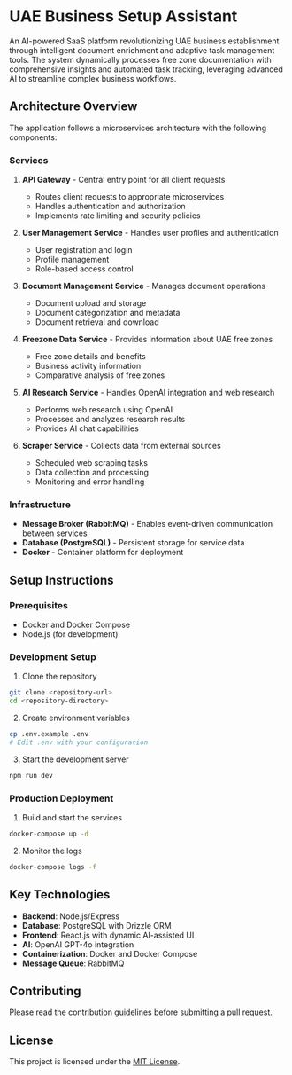 # UAE Business Setup Assistant

An AI-powered SaaS platform revolutionizing UAE business establishment through intelligent document enrichment and adaptive task management tools. The system dynamically processes free zone documentation with comprehensive insights and automated task tracking, leveraging advanced AI to streamline complex business workflows.

## Architecture Overview

The application follows a microservices architecture with the following components:

### Services

1. **API Gateway** - Central entry point for all client requests
   - Routes client requests to appropriate microservices
   - Handles authentication and authorization
   - Implements rate limiting and security policies

2. **User Management Service** - Handles user profiles and authentication
   - User registration and login
   - Profile management
   - Role-based access control

3. **Document Management Service** - Manages document operations
   - Document upload and storage
   - Document categorization and metadata
   - Document retrieval and download

4. **Freezone Data Service** - Provides information about UAE free zones
   - Free zone details and benefits
   - Business activity information
   - Comparative analysis of free zones

5. **AI Research Service** - Handles OpenAI integration and web research
   - Performs web research using OpenAI
   - Processes and analyzes research results
   - Provides AI chat capabilities

6. **Scraper Service** - Collects data from external sources
   - Scheduled web scraping tasks
   - Data collection and processing
   - Monitoring and error handling

### Infrastructure

- **Message Broker (RabbitMQ)** - Enables event-driven communication between services
- **Database (PostgreSQL)** - Persistent storage for service data
- **Docker** - Container platform for deployment

## Setup Instructions

### Prerequisites

- Docker and Docker Compose
- Node.js (for development)

### Development Setup

1. Clone the repository

```bash
git clone <repository-url>
cd <repository-directory>
```

2. Create environment variables

```bash
cp .env.example .env
# Edit .env with your configuration
```

3. Start the development server

```bash
npm run dev
```

### Production Deployment

1. Build and start the services

```bash
docker-compose up -d
```

2. Monitor the logs

```bash
docker-compose logs -f
```

## Key Technologies

- **Backend**: Node.js/Express
- **Database**: PostgreSQL with Drizzle ORM
- **Frontend**: React.js with dynamic AI-assisted UI
- **AI**: OpenAI GPT-4o integration
- **Containerization**: Docker and Docker Compose
- **Message Queue**: RabbitMQ

## Contributing

Please read the contribution guidelines before submitting a pull request.

## License

This project is licensed under the [MIT License](LICENSE).
